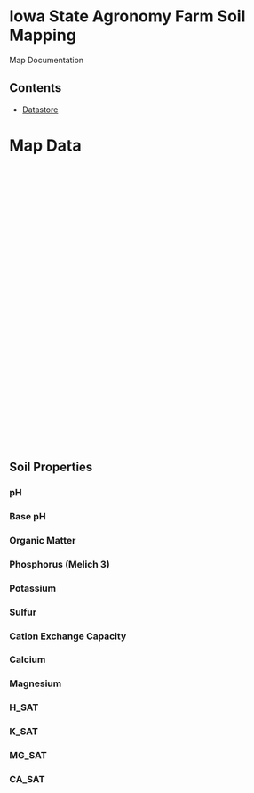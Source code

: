 # Iowa State Agronomy Farm Soil Mapping

Map Documentation

## Contents

- [Datastore](https://iastate.app.box.com/folder/330408802946?s=ytjl7nqkroxs3haodak27xjpkaqpajh4)


# Map Data
<link rel="stylesheet" href="https://unpkg.com/leaflet@1.9.4/dist/leaflet.css" />
<script src="https://unpkg.com/leaflet@1.9.4/dist/leaflet.js"></script>
<script src="https://unpkg.com/geotiff/dist/geotiff.browser.min.js"></script>
<script src="https://unpkg.com/leaflet-geotiff/dist/leaflet-geotiff.min.js"></script>
<script src="https://unpkg.com/leaflet-geotiff/dist/leaflet-geotiff-plotty.min.js"></script>



<div id="map" style="height: 500px;"></div>

<script>
  document.addEventListener("DOMContentLoaded", function () {
    var map = L.map('map').setView([0, 0], 2); // placeholder

    L.tileLayer('https://{s}.tile.openstreetmap.org/{z}/{x}/{y}.png', {
      attribution: '&copy; OpenStreetMap contributors'
    }).addTo(map);

    // Load GeoTIFF
    var layer = new L.LeafletGeotiff('https://www.dropbox.com/scl/fi/0aurztb03o2pt2y4pc3dz/aoi_rgb.tif?rlkey=sv2wv2awrdzxit5nk92wskff1&st=0ms88mhe&dl=0', {
      renderer: new L.LeafletGeotiff.Plotty({
        displayMin: 0,
        displayMax: 255,
        colorScale: 'viridis',
      }),
      onReady: function () {
        // Zoom to bounds once the raster loads
        map.fitBounds(this.getBounds());
      }
    }).addTo(map);
  });
</script>


## Soil Properties

### pH

### Base pH

### Organic Matter 

### Phosphorus (Melich 3)

### Potassium

### Sulfur

### Cation Exchange Capacity

### Calcium

### Magnesium

### H_SAT

### K_SAT

### MG_SAT

### CA_SAT